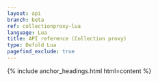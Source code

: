 ```yaml
---
layout: api
branch: beta
ref: collectionproxy-lua
language: Lua
title: API reference (Collection proxy)
type: Defold Lua
pagefind_exclude: true
---
```

{% include anchor_headings.html html=content %}